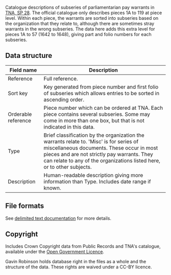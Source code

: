 Catalogue descriptions of subseries of parliamentarian pay warrants in [TNA, SP 28](https://discovery.nationalarchives.gov.uk/details/r/C13570). The official catalogue only describes pieces 1A to 119 at piece level. Within each piece, the warrants are sorted into subseries based on the organization that they relate to, although there are sometimes stray warrants in the wrong subseries. The data here adds this extra level for pieces 1A to 57 (1642 to 1648), giving part and folio numbers for each subseries.

## Data structure

| Field name | Description |
| --- | --- |
| Reference | Full reference. |
| Sort key | Key generated from piece number and first folio of subseries which allows entries to be sorted in ascending order. |
| Orderable reference | Piece number which can be ordered at TNA. Each piece contains several subseries. Some may come in more than one box, but that is not indicated in this data. |
| Type | Brief classification by the organization the warrants relate to. 'Misc' is for series of miscellaneous documents. These occur in most pieces and are not strictly pay warrants. They can relate to any of the organizations listed here, or to other subjects. |
| Description | Human-readable description giving more information than Type. Includes date range if known. |

## File formats

See [delimited text documentation](https://github.com/drgavinr/cc-by-data/blob/main/delimited-text.md) for more details.

## Copyright

Includes Crown Copyright data from Public Records and TNA's catalogue, available under the [Open Government Licence](https://www.nationalarchives.gov.uk/doc/open-government-licence/version/3/).

Gavin Robinson holds database right in the files as a whole and the structure of the data. These rights are waived under a CC-BY licence.
